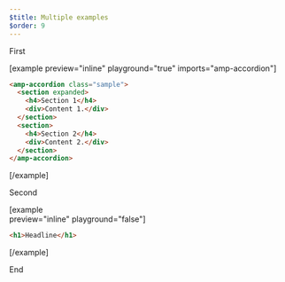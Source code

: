 ```yaml
---
$title: Multiple examples
$order: 9
---
```


First

[example 
     preview="inline" 
     playground="true"
     imports="amp-accordion"]
```html
<amp-accordion class="sample">
  <section expanded>
    <h4>Section 1</h4>
    <div>Content 1.</div>
  </section>
  <section>
    <h4>Section 2</h4>
    <div>Content 2.</div>
  </section>
</amp-accordion>
```
[/example]

Second

[example  
     preview="inline"
     playground="false"]

```html
<h1>Headline</h1>
```
[/example]

End

